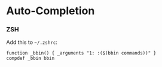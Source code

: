 # Auto-Completion

### ZSH

Add this to `~/.zshrc`:

```shell
function _bbin() { _arguments "1: :($(bbin commands))" }
compdef _bbin bbin
```

